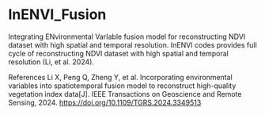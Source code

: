 # InENVI_Fusion
Integrating ENvironmental VarIable fusion model for reconstructing NDVI dataset with high spatial and temporal resolution.
InENVI codes provides full cycle of reconstructing NDVI dataset with high spatial and temporal resolution (Li, et al. 2024).

References
Li X, Peng Q, Zheng Y, et al. Incorporating environmental variables into spatiotemporal fusion model to reconstruct high-quality vegetation index data[J]. IEEE Transactions on Geoscience and Remote Sensing, 2024. https://doi.org/10.1109/TGRS.2024.3349513
